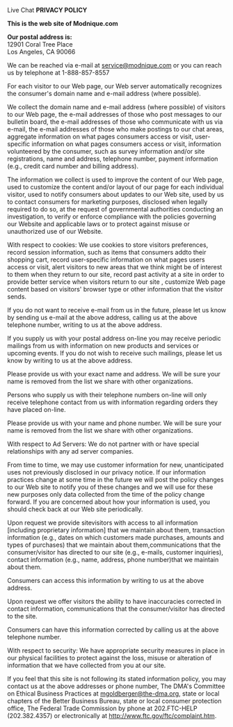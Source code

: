 Live Chat **PRIVACY POLICY**  

**This is the web site of Modnique.com**  
  
**Our postal address is:**  
12901 Coral Tree Place  
Los Angeles, CA 90066  
  
We can be reached via e-mail at service@modnique.com or you can reach us by telephone at 1-888-857-8557  
  
For each visitor to our Web page, our Web server automatically recognizes the consumer's domain name and e-mail address (where possible).  
  
We collect the domain name and e-mail address (where possible) of visitors to our Web page, the e-mail addresses of those who post messages to our bulletin board, the e-mail addresses of those who communicate with us via e-mail, the e-mail addresses of those who make postings to our chat areas, aggregate information on what pages consumers access or visit, user-specific information on what pages consumers access or visit, information volunteered by the consumer, such as survey information and/or site registrations, name and address, telephone number, payment information (e.g., credit card number and billing address).  
  
The information we collect is used to improve the content of our Web page, used to customize the content and/or layout of our page for each individual visitor, used to notify consumers about updates to our Web site, used by us to contact consumers for marketing purposes, disclosed when legally required to do so, at the request of governmental authorities conducting an investigation, to verify or enforce compliance with the policies governing our Website and applicable laws or to protect against misuse or unauthorized use of our Website.  
  
With respect to cookies: We use cookies to store visitors preferences, record session information, such as items that consumers addto their shopping cart, record user-specific information on what pages users access or visit, alert visitors to new areas that we think might be of interest to them when they return to our site, record past activity at a site in order to provide better service when visitors return to our site , customize Web page content based on visitors' browser type or other information that the visitor sends.  
  
If you do not want to receive e-mail from us in the future, please let us know by sending us e-mail at the above address, calling us at the above telephone number, writing to us at the above address.  
  
If you supply us with your postal address on-line you may receive periodic mailings from us with information on new products and services or upcoming events. If you do not wish to receive such mailings, please let us know by writing to us at the above address.  
  
Please provide us with your exact name and address. We will be sure your name is removed from the list we share with other organizations.  
  
Persons who supply us with their telephone numbers on-line will only receive telephone contact from us with information regarding orders they have placed on-line.  
  
Please provide us with your name and phone number. We will be sure your name is removed from the list we share with other organizations.  
  
With respect to Ad Servers: We do not partner with or have special relationships with any ad server companies.  
  
From time to time, we may use customer information for new, unanticipated uses not previously disclosed in our privacy notice. If our information practices change at some time in the future we will post the policy changes to our Web site to notify you of these changes and we will use for these new purposes only data collected from the time of the policy change forward. If you are concerned about how your information is used, you should check back at our Web site periodically.  
  
Upon request we provide sitevisitors with access to all information \[including proprietary information\] that we maintain about them, transaction information (e.g., dates on which customers made purchases, amounts and types of purchases) that we maintain about them,communications that the consumer/visitor has directed to our site (e.g., e-mails, customer inquiries), contact information (e.g., name, address, phone number)that we maintain about them.  
  
Consumers can access this information by writing to us at the above address.  
  
Upon request we offer visitors the ability to have inaccuracies corrected in contact information, communications that the consumer/visitor has directed to the site.  
  
Consumers can have this information corrected by calling us at the above telephone number.  
  
With respect to security: We have appropriate security measures in place in our physical facilities to protect against the loss, misuse or alteration of information that we have collected from you at our site.  
  
If you feel that this site is not following its stated information policy, you may contact us at the above addresses or phone number, The DMA's Committee on Ethical Business Practices at mgoldberger@the-dma.org, state or local chapters of the Better Business Bureau, state or local consumer protection office, The Federal Trade Commission by phone at 202.FTC-HELP (202.382.4357) or electronically at http://www.ftc.gov/ftc/complaint.htm.